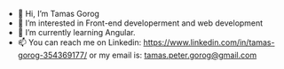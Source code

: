 - 👋 Hi, I’m Tamas Gorog
- 👀 I’m interested in Front-end developerment and web development
- 💞️ I’m currently learning Angular.
- 📫 You can reach me on Linkedin: https://www.linkedin.com/in/tamas-gorog-354369177/  or my email is: tamas.peter.gorog@gmail.com
